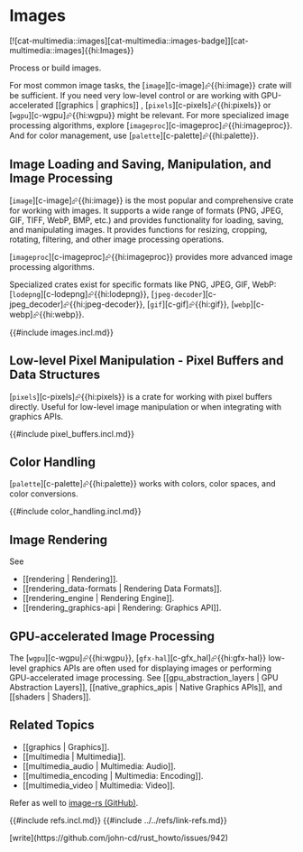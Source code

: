 # Images

[![cat-multimedia::images][cat-multimedia::images-badge]][cat-multimedia::images]{{hi:Images}}

Process or build images.

For most common image tasks, the [`image`][c-image]⮳{{hi:image}} crate will be sufficient. If you need very low-level control or are working with GPU-accelerated [[graphics | graphics]] , [`pixels`][c-pixels]⮳{{hi:pixels}} or [`wgpu`][c-wgpu]⮳{{hi:wgpu}} might be relevant. For more specialized image processing algorithms, explore [`imageproc`][c-imageproc]⮳{{hi:imageproc}}. And for color management, use [`palette`][c-palette]⮳{{hi:palette}}.

## Image Loading and Saving, Manipulation, and Image Processing

[`image`][c-image]⮳{{hi:image}} is the most popular and comprehensive crate for working with images. It supports a wide range of formats (PNG, JPEG, GIF, TIFF, WebP, BMP, etc.) and provides functionality for loading, saving, and manipulating images. It provides functions for resizing, cropping, rotating, filtering, and other image processing operations.

[`imageproc`][c-imageproc]⮳{{hi:imageproc}} provides more advanced image processing algorithms.

Specialized crates exist for specific formats like PNG, JPEG, GIF, WebP: [`lodepng`][c-lodepng]⮳{{hi:lodepng}}, [`jpeg-decoder`][c-jpeg_decoder]⮳{{hi:jpeg-decoder}}, [`gif`][c-gif]⮳{{hi:gif}}, [`webp`][c-webp]⮳{{hi:webp}}.

{{#include images.incl.md}}

## Low-level Pixel Manipulation - Pixel Buffers and Data Structures

[`pixels`][c-pixels]⮳{{hi:pixels}} is a crate for working with pixel buffers directly. Useful for low-level image manipulation or when integrating with graphics APIs.

{{#include pixel_buffers.incl.md}}

## Color Handling

[`palette`][c-palette]⮳{{hi:palette}} works with colors, color spaces, and color conversions.

{{#include color_handling.incl.md}}

## Image Rendering

See

- [[rendering | Rendering]].
- [[rendering_data-formats | Rendering Data Formats]].
- [[rendering_engine | Rendering Engine]].
- [[rendering_graphics-api | Rendering: Graphics API]].

## GPU-accelerated Image Processing

The [`wgpu`][c-wgpu]⮳{{hi:wgpu}}, [`gfx-hal`][c-gfx_hal]⮳{{hi:gfx-hal}} low-level graphics APIs are often used for displaying images or performing GPU-accelerated image processing. See [[gpu_abstraction_layers | GPU Abstraction Layers]], [[native_graphics_apis | Native Graphics APIs]], and [[shaders | Shaders]].

## Related Topics

- [[graphics | Graphics]].
- [[multimedia | Multimedia]].
- [[multimedia_audio | Multimedia: Audio]].
- [[multimedia_encoding | Multimedia: Encoding]].
- [[multimedia_video | Multimedia: Video]].

Refer as well to [image-rs (GitHub)](https://github.com/image-rs).

{{#include refs.incl.md}}
{{#include ../../refs/link-refs.md}}

<div class="hidden">
[write](https://github.com/john-cd/rust_howto/issues/942)
</div>
